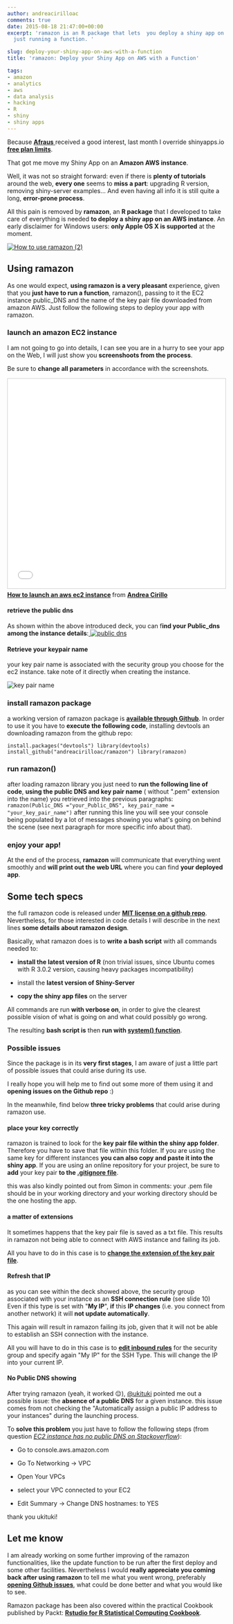 ```yaml
---
author: andreacirilloac
comments: true
date: 2015-08-18 21:47:00+00:00
excerpt: 'ramazon is an R package that lets  you deploy a shiny app on Amazon AWS
  just running a function. '

slug: deploy-your-shiny-app-on-aws-with-a-function
title: 'ramazon: Deploy your Shiny App on AWS with a Function'

tags:
- amazon
- analytics
- aws
- data analysis
- hacking
- R
- shiny
- shiny apps
---
```


Because [**Afraus** ](/2015/07/02/introducing-afraus-an-unsupervised-fraud-detection-algorithm/)received a good interest, last month I override shinyapps.io **[free plan limits](http://www.shinyapps.io/#pricing)**.

That got me move my Shiny App on an **Amazon AWS instance**.

Well, it was not so straight forward: even if there is **plenty of tutorials** around the web, **every one** seems to **miss a part**: upgrading R version, removing shiny-server examples... And even having all info it is still quite a long, **error-prone process**.

All this pain is removed by **ramazon**, an **R package** that I developed to take care of everything is needed **to deploy a shiny app on an AWS instance**. An early disclaimer for Windows users: **only Apple OS X is supported** at the moment.


[![How to use ramazon (2)](https://andreacirilloblog.files.wordpress.com/2015/08/how-to-use-ramazon-2.png?w=660)](https://andreacirilloblog.files.wordpress.com/2015/08/how-to-use-ramazon-2.png)


## Using ramazon


As one would expect, **using ramazon is a very pleasant** experience, given that you **just have to run a function**, ramazon(), passing to it the EC2 instance public_DNS and the name of the key pair file downloaded from amazon AWS. Just follow the following steps to deploy your app with ramazon.


### launch an amazon EC2 instance


I am not going to go into details, I can see you are in a hurry to see your app on the Web, I will just show you **screenshoots from the process**.

Be sure to **change all parameters** in accordance with the screenshots.

<iframe src="//www.slideshare.net/slideshow/embed_code/key/4onF3Un38VrbrD" width="595" height="485" frameborder="0" marginwidth="0" marginheight="0" scrolling="no" style="border:1px solid #CCC; border-width:1px; margin-bottom:5px; max-width: 100%;" allowfullscreen> </iframe> <div style="margin-bottom:5px"> <strong> <a href="//www.slideshare.net/AndreaCirillo1/how-to-launch-an-aws-ec2-instance-51349866" title="How to launch an aws ec2 instance" target="_blank">How to launch an aws ec2 instance</a> </strong> from <strong><a href="https://www.slideshare.net/AndreaCirillo1" target="_blank">Andrea Cirillo</a></strong> </div>


#### retrieve the public dns


As shown within the above introduced deck, you can f**ind your Public_dns among the instance details**:[
](https://andreacirilloblog.files.wordpress.com/2015/08/2015-08-06-16_53_12-how-to-launch-an-aws-ec2-instance-pdf-adobe-reader.png) [![public dns](https://andreacirilloblog.files.wordpress.com/2015/08/2015-08-06-16_53_27-how-to-launch-an-aws-ec2-instance-pdf-adobe-reader.png)](https://andreacirilloblog.files.wordpress.com/2015/08/2015-08-06-16_53_27-how-to-launch-an-aws-ec2-instance-pdf-adobe-reader.png)


#### Retrieve your keypair name


your key pair name is associated with the security group you choose for the ec2 instance. take note of it directly when creating the instance.

![key pair name](https://andreacirilloblog.files.wordpress.com/2015/08/2015-08-06-16_53_12-how-to-launch-an-aws-ec2-instance-pdf-adobe-reader.png)


### install ramazon package


a working version of ramazon package is **[available through Github](https://github.com/AndreaCirilloAC/ramazon)**. In order to use it you have to **execute the following code**, installing devtools an downloading ramazon from the github repo:

`
install.packages("devtools")
library(devtools)
install_github("andreacirilloac/ramazon")
library(ramazon)
`


### run ramazon()


after loading ramazon library you just need to **run the following line of code**, **using the public DNS and key pair name** ( without ".pem" extension into the name) you retrieved into the previous paragraphs:
`
ramazon(Public_DNS ="your_Public_DNS", key_pair_name = "your_key_pair_name")
`
after running this line you will see your console being populated by a lot of messages showing you what's going on behind the scene (see next paragraph for more specific info about that).


### enjoy your app!


At the end of the process, **ramazon** will communicate that everything went smoothly and **will print out the web URL** where you can find **your deployed app**.


## Some tech specs


the full ramazon code is released under **[MIT license on a github repo](https://github.com/AndreaCirilloAC/ramazon)**. Nevertheless, for those interested in code details I will describe in the next lines **some details about ramazon design**.

Basically, what ramazon does is to **write a bash script** with all commands needed to:



	
  * **install the latest version of R** (non trivial issues, since Ubuntu comes with R 3.0.2 version, causing heavy packages incompatibility)

	
  * install the **latest version of Shiny-Server**

	
  * **copy the shiny app files** on the server


All commands are run **with verbose on**, in order to give the clearest possible vision of what is going on and what could possibly go wrong.

The resulting **bash script is** then **run with [system() function](https://stat.ethz.ch/R-manual/R-devel/library/base/html/system.html)**.


### Possible issues


Since the package is in its **very first stages**, I am aware of just a little part of possible issues that could arise during its use.

I really hope you will help me to find out some more of them using it and **opening issues on the Github repo** :)

In the meanwhile, find below **three tricky problems** that could arise during ramazon use.


#### place your key correctly


ramazon is trained to look for the **key pair file within the shiny app folder**. Therefore you have to save that file within this folder. If you are using the same key for different instances **you can also copy and paste it into the shiny app**. If you are using an online repository for your project, be sure to **add** your key pair **to the [.gitignore file](http://git-scm.com/docs/gitignore)**.

this was also kindly pointed out from Simon in comments: your .pem file should be in your working directory and your working directory should be the one hosting the app.


#### a matter of extensions


It sometimes happens that the key pair file is saved as a txt file. This results in ramazon not being able to connect with AWS instance and failing its job.

All you have to do in this case is to **[change the extension of the key pair file](https://www.youtube.com/watch?v=pbEaKTcQcv4)**.


#### Refresh that IP


as you can see within the deck showed above, the security group associated with your instance as an **SSH connection rule** (see slide 10)
Even if this type is set with "**My IP**",  **if** this **IP changes** (i.e. you connect from another network) it will **not update automatically**.

This again will result in ramazon failing its job, given that it will not be able to establish an SSH connection with the instance.

All you will have to do in this case is to **[edit inbound rules](http://docs.aws.amazon.com/AWSEC2/latest/UserGuide/using-network-security.html)** for the security group and specify again "My IP" for the SSH Type. This will change the IP into your current IP.


#### No Public DNS showing


After trying ramazon (yeah, it worked 😌), [@ukituki](https://twitter.com/ukituki) pointed me out a possible issue: the **absence of a public DNS** for a given instance.
this issue comes from not checking the "Automatically assign a public IP address to your instances" during the launching process.

To **solve this problem** you just have to follow the following steps (from question _[EC2 instance has no public DNS on Stackoverflow](http://stackoverflow.com/questions/20941704/ec2-instance-has-no-public-dns)_):



	
  * Go to console.aws.amazon.com

	
  * Go To Networking -> VPC

	
  * Open Your VPCs

	
  * select your VPC connected to your EC2

	
  * Edit Summary -> Change DNS hostnames: to YES


thank you ukituki!


## Let me know

I am already working on some further improving of the ramazon functionalities, like the update function to be run after the first deploy and some other facilities.
Nevertheless I would **really appreciate you coming back after using ramazon** to tell me what you went wrong, preferably **[opening Github issues](https://github.com/AndreaCirilloAC/ramazon)**, what could be done better and what you would like to see.

Ramazon package has been also covered within the practical Cookbook published by Packt: [**Rstudio for R Statistical Computing Cookbook**](https://amzn.to/2HiZU5G).
